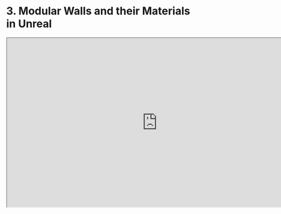 # 3. Modular Walls and their Materials in Unreal

<p><iframe src="https://www.youtube.com/embed/2aewK3zb-Vc?rel=0" width="800" height="450" allowfullscreen="allowfullscreen" allow="accelerometer; autoplay; clipboard-write; encrypted-media; gyroscope; picture-in-picture"></iframe></p>